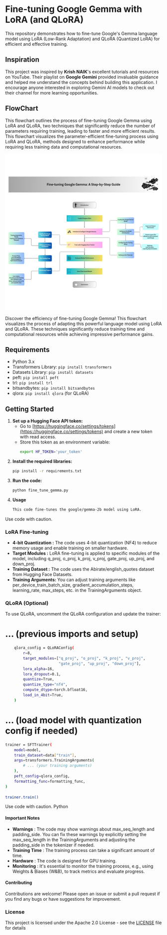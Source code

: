 # Fine-tuning Google Gemma with LoRA (and QLoRA)

This repository demonstrates how to fine-tune Google's Gemma language model using LoRA (Low-Rank Adaptation) and QLoRA (Quantized LoRA) for efficient and effective training.

## Inspiration

This project was inspired by **Krish NAIK**'s excellent tutorials and resources on YouTube. Their playlist on **Google Gemini** provided invaluable guidance and helped me understand the concepts behind building this application. I encourage anyone interested in exploring Gemini AI models to check out their channel for more learning opportunities.

## FlowChart

This flowchart outlines the process of fine-tuning Google Gemma using LoRA and QLoRA, two techniques that significantly reduce the number of parameters requiring training, leading to faster and more efficient results.
This flowchart visualizes the parameter-efficient fine-tuning process using LoRA and QLoRA, methods designed to enhance performance while requiring less training data and computational resources.

![Parameter-Efficient Fine-Tuning Flowchart](Flowchart/Flowchart_Gemma_model_finetuning.jpg)

Discover the efficiency of fine-tuning Google Gemma! This flowchart visualizes the process of adapting this powerful language model using LoRA and QLoRA.  These techniques significantly reduce training time and computational resources while achieving impressive performance gains.

## Requirements

* Python 3.x
* Transformers Library: `pip install transformers`
* Datasets Library: `pip install datasets`
* peft: `pip install peft`
* trl: `pip install trl`
* bitsandbytes: `pip install bitsandbytes`
* qlora: `pip install qlora` (for QLoRA)

## Getting Started

1. **Set up a Hugging Face API token:**
   * Go to [https://huggingface.co/settings/tokens](https://huggingface.co/settings/tokens) and create a new token with read access.
   * Store this token as an environment variable:
     ```bash
     export HF_TOKEN='your_token' 
     ```
2. **Install the required libraries:**
    ```bash
    pip install -r requirements.txt
    ```
3. **Run the code:**
   ```bash
   python fine_tune_gemma.py
   ```
4. **Usage**
   ```bash
   This code fine-tunes the google/gemma-2b model using LoRA.
   ```
Use code with caution.

### LoRA Fine-tuning
* **4-bit Quantization :** The code uses 4-bit quantization (NF4) to reduce memory usage and enable training on smaller hardware.
* **Target Modules :** LoRA fine-tuning is applied to specific modules of the model, including q_proj, o_proj, k_proj, v_proj, gate_proj, up_proj, and down_proj.
* **Training Dataset :** The code uses the Abirate/english_quotes dataset from Hugging Face Datasets.
* **Training Arguments:** You can adjust training arguments like per_device_train_batch_size, gradient_accumulation_steps, learning_rate, max_steps, etc. in the TrainingArguments object.

### QLoRA (Optional)
To use QLoRA, uncomment the QLoRA configuration and update the trainer:
# ... (previous imports and setup)
```bash
    qlora_config = QLoRAConfig(
        r=8,
        target_modules=["q_proj", "o_proj", "k_proj", "v_proj",
                        "gate_proj", "up_proj", "down_proj"],
        lora_alpha=16,
        lora_dropout=0.1,
        quantize=True,
        quantize_type="nf4",
        compute_dtype=torch.bfloat16,
        load_in_4bit=True,
    )
```
# ... (load model with quantization config if needed)
```bash
trainer = SFTTrainer(
    model=model,
    train_dataset=data["train"],
    args=transformers.TrainingArguments(
        # ... (your training arguments)
    ),
    peft_config=qlora_config,
    formatting_func=formatting_func,
)

trainer.train()
```
Use code with caution.
Python

#### Important Notes
* **Warnings** : The code may show warnings about max_seq_length and padding_side. You can fix these warnings by explicitly setting the max_seq_length in the TrainingArguments and adjusting the padding_side in the tokenizer if needed.
* **Training Time** : The training process can take a significant amount of time.
* **Hardware** : The code is designed for GPU training.
* **Monitoring** : It's essential to monitor the training process, e.g., using Weights & Biases (W&B), to track metrics and evaluate progress.


#### Contributing
Contributions are welcome! Please open an issue or submit a pull request if you find any bugs or have suggestions for improvement.

### License
This project is licensed under the Apache 2.0 License - see the [LICENSE](LICENSE) file for details
